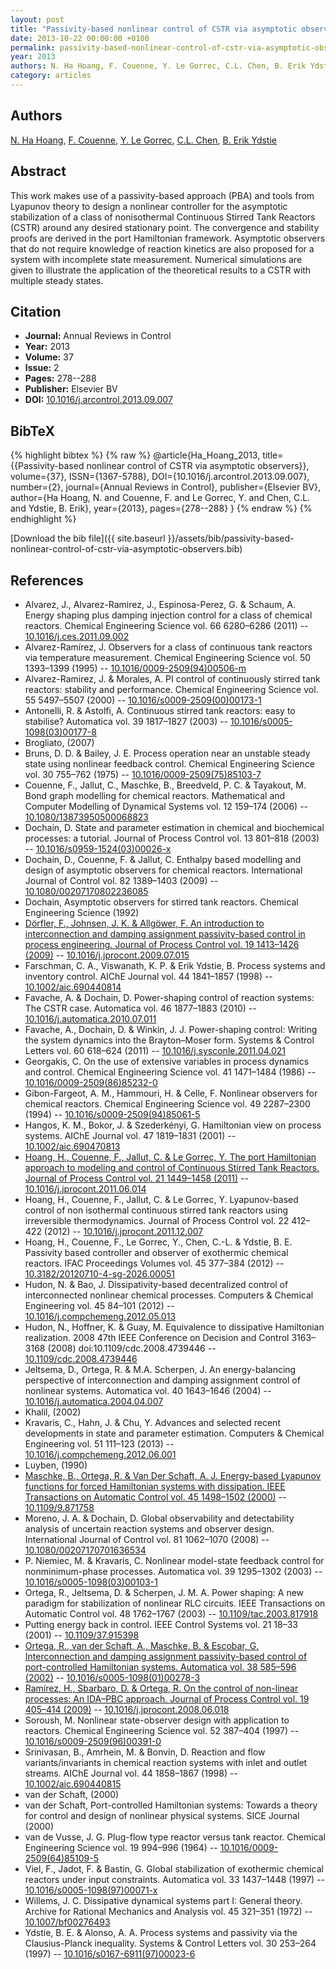 ```yaml
---
layout: post
title: "Passivity-based nonlinear control of CSTR via asymptotic observers"
date: 2013-10-22 00:00:00 +0100
permalink: passivity-based-nonlinear-control-of-cstr-via-asymptotic-observers
year: 2013
authors: N. Ha Hoang, F. Couenne, Y. Le Gorrec, C.L. Chen, B. Erik Ydstie
category: articles
---
```

 
## Authors
[N. Ha Hoang](authors/ngoc-ha-hoang), [F. Couenne](authors/francoise-couenne), [Y. Le Gorrec](authors/yann-le-gorrec), [C.L. Chen](authors/c-l-chen), [B. Erik Ydstie](authors/b-erik-ydstie)
 
## Abstract
This work makes use of a passivity-based approach (PBA) and tools from Lyapunov theory to design a nonlinear controller for the asymptotic stabilization of a class of nonisothermal Continuous Stirred Tank Reactors (CSTR) around any desired stationary point. The convergence and stability proofs are derived in the port Hamiltonian framework. Asymptotic observers that do not require knowledge of reaction kinetics are also proposed for a system with incomplete state measurement. Numerical simulations are given to illustrate the application of the theoretical results to a CSTR with multiple steady states.
 
## Citation
- **Journal:** Annual Reviews in Control
- **Year:** 2013
- **Volume:** 37
- **Issue:** 2
- **Pages:** 278--288
- **Publisher:** Elsevier BV
- **DOI:** [10.1016/j.arcontrol.2013.09.007](https://doi.org/10.1016/j.arcontrol.2013.09.007)
 
## BibTeX
{% highlight bibtex %}
{% raw %}
@article{Ha_Hoang_2013,
  title={{Passivity-based nonlinear control of CSTR via asymptotic observers}},
  volume={37},
  ISSN={1367-5788},
  DOI={10.1016/j.arcontrol.2013.09.007},
  number={2},
  journal={Annual Reviews in Control},
  publisher={Elsevier BV},
  author={Ha Hoang, N. and Couenne, F. and Le Gorrec, Y. and Chen, C.L. and Ydstie, B. Erik},
  year={2013},
  pages={278--288}
}
{% endraw %}
{% endhighlight %}
 
[Download the bib file]({{ site.baseurl }}/assets/bib/passivity-based-nonlinear-control-of-cstr-via-asymptotic-observers.bib)
 
## References
- Alvarez, J., Alvarez-Ramirez, J., Espinosa-Perez, G. & Schaum, A. Energy shaping plus damping injection control for a class of chemical reactors. Chemical Engineering Science vol. 66 6280–6286 (2011) -- [10.1016/j.ces.2011.09.002](https://doi.org/10.1016/j.ces.2011.09.002)
- Alvarez-Ramírez, J. Observers for a class of continuous tank reactors via temperature measurement. Chemical Engineering Science vol. 50 1393–1399 (1995) -- [10.1016/0009-2509(94)00506-m](https://doi.org/10.1016/0009-2509(94)00506-m)
- Alvarez-Ramirez, J. & Morales, A. PI control of continuously stirred tank reactors: stability and performance. Chemical Engineering Science vol. 55 5497–5507 (2000) -- [10.1016/s0009-2509(00)00173-1](https://doi.org/10.1016/s0009-2509(00)00173-1)
- Antonelli, R. & Astolfi, A. Continuous stirred tank reactors: easy to stabilise? Automatica vol. 39 1817–1827 (2003) -- [10.1016/s0005-1098(03)00177-8](https://doi.org/10.1016/s0005-1098(03)00177-8)
- Brogliato, (2007)
- Bruns, D. D. & Bailey, J. E. Process operation near an unstable steady state using nonlinear feedback control. Chemical Engineering Science vol. 30 755–762 (1975) -- [10.1016/0009-2509(75)85103-7](https://doi.org/10.1016/0009-2509(75)85103-7)
- Couenne, F., Jallut, C., Maschke, B., Breedveld, P. C. & Tayakout, M. Bond graph modelling for chemical reactors. Mathematical and Computer Modelling of Dynamical Systems vol. 12 159–174 (2006) -- [10.1080/13873950500068823](https://doi.org/10.1080/13873950500068823)
- Dochain, D. State and parameter estimation in chemical and biochemical processes: a tutorial. Journal of Process Control vol. 13 801–818 (2003) -- [10.1016/s0959-1524(03)00026-x](https://doi.org/10.1016/s0959-1524(03)00026-x)
- Dochain, D., Couenne, F. & Jallut, C. Enthalpy based modelling and design of asymptotic observers for chemical reactors. International Journal of Control vol. 82 1389–1403 (2009) -- [10.1080/00207170802236085](https://doi.org/10.1080/00207170802236085)
- Dochain, Asymptotic observers for stirred tank reactors. Chemical Engineering Science (1992)
- [Dörfler, F., Johnsen, J. K. & Allgöwer, F. An introduction to interconnection and damping assignment passivity-based control in process engineering. Journal of Process Control vol. 19 1413–1426 (2009)](an-introduction-to-interconnection-and-damping-assignment-passivity-based-control-in-process-engineering) -- [10.1016/j.jprocont.2009.07.015](https://doi.org/10.1016/j.jprocont.2009.07.015)
- Farschman, C. A., Viswanath, K. P. & Erik Ydstie, B. Process systems and inventory control. AIChE Journal vol. 44 1841–1857 (1998) -- [10.1002/aic.690440814](https://doi.org/10.1002/aic.690440814)
- Favache, A. & Dochain, D. Power-shaping control of reaction systems: The CSTR case. Automatica vol. 46 1877–1883 (2010) -- [10.1016/j.automatica.2010.07.011](https://doi.org/10.1016/j.automatica.2010.07.011)
- Favache, A., Dochain, D. & Winkin, J. J. Power-shaping control: Writing the system dynamics into the Brayton–Moser form. Systems &amp; Control Letters vol. 60 618–624 (2011) -- [10.1016/j.sysconle.2011.04.021](https://doi.org/10.1016/j.sysconle.2011.04.021)
- Georgakis, C. On the use of extensive variables in process dynamics and control. Chemical Engineering Science vol. 41 1471–1484 (1986) -- [10.1016/0009-2509(86)85232-0](https://doi.org/10.1016/0009-2509(86)85232-0)
- Gibon-Fargeot, A. M., Hammouri, H. & Celle, F. Nonlinear observers for chemical reactors. Chemical Engineering Science vol. 49 2287–2300 (1994) -- [10.1016/s0009-2509(94)85061-5](https://doi.org/10.1016/s0009-2509(94)85061-5)
- Hangos, K. M., Bokor, J. & Szederkényi, G. Hamiltonian view on process systems. AIChE Journal vol. 47 1819–1831 (2001) -- [10.1002/aic.690470813](https://doi.org/10.1002/aic.690470813)
- [Hoang, H., Couenne, F., Jallut, C. & Le Gorrec, Y. The port Hamiltonian approach to modeling and control of Continuous Stirred Tank Reactors. Journal of Process Control vol. 21 1449–1458 (2011)](the-port-hamiltonian-approach-to-modeling-and-control-of-continuous-stirred-tank-reactors) -- [10.1016/j.jprocont.2011.06.014](https://doi.org/10.1016/j.jprocont.2011.06.014)
- Hoang, H., Couenne, F., Jallut, C. & Le Gorrec, Y. Lyapunov-based control of non isothermal continuous stirred tank reactors using irreversible thermodynamics. Journal of Process Control vol. 22 412–422 (2012) -- [10.1016/j.jprocont.2011.12.007](https://doi.org/10.1016/j.jprocont.2011.12.007)
- Hoang, H., Couenne, F., Le Gorrec, Y., Chen, C.-L. & Ydstie, B. E. Passivity based controller and observer of exothermic chemical reactors. IFAC Proceedings Volumes vol. 45 377–384 (2012) -- [10.3182/20120710-4-sg-2026.00051](https://doi.org/10.3182/20120710-4-sg-2026.00051)
- Hudon, N. & Bao, J. Dissipativity-based decentralized control of interconnected nonlinear chemical processes. Computers &amp; Chemical Engineering vol. 45 84–101 (2012) -- [10.1016/j.compchemeng.2012.05.013](https://doi.org/10.1016/j.compchemeng.2012.05.013)
- Hudon, N., Hoffner, K. & Guay, M. Equivalence to dissipative Hamiltonian realization. 2008 47th IEEE Conference on Decision and Control 3163–3168 (2008) doi:10.1109/cdc.2008.4739446 -- [10.1109/cdc.2008.4739446](https://doi.org/10.1109/cdc.2008.4739446)
- Jeltsema, D., Ortega, R. & M.A. Scherpen, J. An energy-balancing perspective of interconnection and damping assignment control of nonlinear systems. Automatica vol. 40 1643–1646 (2004) -- [10.1016/j.automatica.2004.04.007](https://doi.org/10.1016/j.automatica.2004.04.007)
- Khalil, (2002)
- Kravaris, C., Hahn, J. & Chu, Y. Advances and selected recent developments in state and parameter estimation. Computers &amp; Chemical Engineering vol. 51 111–123 (2013) -- [10.1016/j.compchemeng.2012.06.001](https://doi.org/10.1016/j.compchemeng.2012.06.001)
- Luyben, (1990)
- [Maschke, B., Ortega, R. & Van Der Schaft, A. J. Energy-based Lyapunov functions for forced Hamiltonian systems with dissipation. IEEE Transactions on Automatic Control vol. 45 1498–1502 (2000)](energy-based-lyapunov-functions-for-forced-hamiltonian-systems-with-dissipation) -- [10.1109/9.871758](https://doi.org/10.1109/9.871758)
- Moreno, J. A. & Dochain, D. Global observability and detectability analysis of uncertain reaction systems and observer design. International Journal of Control vol. 81 1062–1070 (2008) -- [10.1080/00207170701636534](https://doi.org/10.1080/00207170701636534)
- P. Niemiec, M. & Kravaris, C. Nonlinear model-state feedback control for nonminimum-phase processes. Automatica vol. 39 1295–1302 (2003) -- [10.1016/s0005-1098(03)00103-1](https://doi.org/10.1016/s0005-1098(03)00103-1)
- Ortega, R., Jeltsema, D. & Scherpen, J. M. A. Power shaping: A new paradigm for stabilization of nonlinear RLC circuits. IEEE Transactions on Automatic Control vol. 48 1762–1767 (2003) -- [10.1109/tac.2003.817918](https://doi.org/10.1109/tac.2003.817918)
- Putting energy back in control. IEEE Control Systems vol. 21 18–33 (2001) -- [10.1109/37.915398](https://doi.org/10.1109/37.915398)
- [Ortega, R., van der Schaft, A., Maschke, B. & Escobar, G. Interconnection and damping assignment passivity-based control of port-controlled Hamiltonian systems. Automatica vol. 38 585–596 (2002)](interconnection-and-damping-assignment-passivity-based-control-of-port-controlled-hamiltonian-systems) -- [10.1016/s0005-1098(01)00278-3](https://doi.org/10.1016/s0005-1098(01)00278-3)
- [Ramírez, H., Sbarbaro, D. & Ortega, R. On the control of non-linear processes: An IDA–PBC approach. Journal of Process Control vol. 19 405–414 (2009)](on-the-control-of-non-linear-processes-an-ida-pbc-approach) -- [10.1016/j.jprocont.2008.06.018](https://doi.org/10.1016/j.jprocont.2008.06.018)
- Soroush, M. Nonlinear state-observer design with application to reactors. Chemical Engineering Science vol. 52 387–404 (1997) -- [10.1016/s0009-2509(96)00391-0](https://doi.org/10.1016/s0009-2509(96)00391-0)
- Srinivasan, B., Amrhein, M. & Bonvin, D. Reaction and flow variants/invariants in chemical reaction systems with inlet and outlet streams. AIChE Journal vol. 44 1858–1867 (1998) -- [10.1002/aic.690440815](https://doi.org/10.1002/aic.690440815)
- van der Schaft, (2000)
- van der Schaft, Port-controlled Hamiltonian systems: Towards a theory for control and design of nonlinear physical systems. SICE Journal (2000)
- van de Vusse, J. G. Plug-flow type reactor versus tank reactor. Chemical Engineering Science vol. 19 994–996 (1964) -- [10.1016/0009-2509(64)85109-5](https://doi.org/10.1016/0009-2509(64)85109-5)
- Viel, F., Jadot, F. & Bastin, G. Global stabilization of exothermic chemical reactors under input constraints. Automatica vol. 33 1437–1448 (1997) -- [10.1016/s0005-1098(97)00071-x](https://doi.org/10.1016/s0005-1098(97)00071-x)
- Willems, J. C. Dissipative dynamical systems part I: General theory. Archive for Rational Mechanics and Analysis vol. 45 321–351 (1972) -- [10.1007/bf00276493](https://doi.org/10.1007/bf00276493)
- Ydstie, B. E. & Alonso, A. A. Process systems and passivity via the Clausius-Planck inequality. Systems &amp; Control Letters vol. 30 253–264 (1997) -- [10.1016/s0167-6911(97)00023-6](https://doi.org/10.1016/s0167-6911(97)00023-6)

